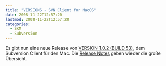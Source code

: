 ```yaml
---
title: "VERSIONS - SVN Client for MacOS"
date: 2008-11-22T12:57:20
lastmod: 2008-11-22T12:57:20
categories:
  - SKM
  - Subversion
---
```

Es gibt nun eine neue Release von <a href="http://www.versionsapp.com/">VERSION 1.0.2 (BUILD 53)</a>, dem Subversion Client für den Mac. Die <a href="http://www.versionsapp.com/releasenotes">Release Notes</a> geben wieder die große Übersicht.
